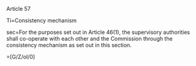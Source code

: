 Article 57

Ti=Consistency mechanism

sec=For the purposes set out in Article 46(1), the supervisory authorities shall co-operate with each other and the Commission through the consistency mechanism as set out in this section.


=[G/Z/ol/0]
